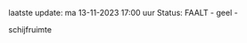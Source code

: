 laatste update: 
ma 13-11-2023 17:00   uur 
Status: FAALT - geel - 
<div class="service Y">schijfruimte</div>